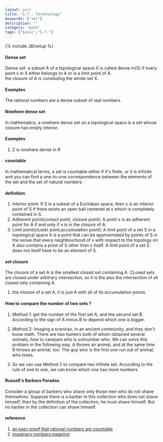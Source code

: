 ```yaml
---
layout: post
title: "S.T.: Terminology"
keywords: ["set"]
description: ""
category: "math"
tags: ["basic","S.T."]
---
```

{% include JB/setup %}



#### Dense set
Dense set: a subset A of a topological space X is called dense in(X) if every point x in X either belongs to A or is a limit point of A. <br />
the closure of A is constiuting the whole set X.

#### Examples 
The rational numbers are a dense subset of real numbers.

#### Nowhere dense set
In mathematics, a nowhere dense set on a topological space is a set whose closure has empty interior.

#### Examples
1. Z is nowhere dense in R




#### countable
In mathematical terms, a set is countable either if it's finite, or it is infinite and you can find a one-to-one correspondence between the elements
of the set and the set of natural numbers.


#### definition
1. Interior point: If S is a subset of a Euclidean space, then x is an interior point of S if there exists an open ball centered at x which
is completely contained in S.
2. Adherent point(contact point, closure point): A point x is an adherent point for A if and only if x is in the closure of A.
3. Limit point(cluster point,accumulation point): A limit point of a set S in a topological space X is a point that can be approximated by points
of S in the sense that every neighbourhood of x with respect to the topology on X also contains a point of S other than x itself. A limit point of a set
S does not itself have to be an element of S.


#### set closure
The clousre of a set A is the smallest closed set containing A. CLosed sets are closed under arbitrary intersection, so it is the also the intersection of
all closed sets containing A.
1. the closure of a set A, it is just A with all of its accumulation points.


#### How to compare the number of two sets ?

1. Method 1: get the number of the first set A, and the second set B. According to the sign of A minus B to depend which one is bigger.
2. Method 2: Imaging a scenirao, in an ancient community, and they don't know math. There are two hunters both of whom obtained several
animals, how to campare who is outnumber who. 
We can solve this problem in the following way, A throws an animal, and at the same time B throws an animal, too. The guy who is the first one
run out of animal, who loses.

3. So we can use Method 2 to compare two infinite set. According to the rule of one to one, we can know which one has more numbers. 


#### Russell's Barbers Paradox
Consider a group of barbers who shave only those men who do not shave themselves. Suppose
there is a barber in this collection who does not shave himself; then by the definition of 
the collection, he must shave himself. But no barber in the collection can shave himself.




#### reference
1. [an eazy proof that rational numbers are countable](https://www.homeschoolmath.net/teaching/rational-numbers-countable.php)
2. [imaginary numbers meaning](https://math.stackexchange.com/questions/199676/what-are-imaginary-numbers)
